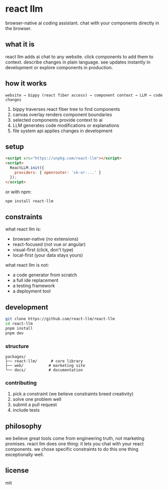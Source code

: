 # react llm

browser-native ai coding assistant. chat with your components directly in the browser.

## what it is

react llm adds ai chat to any website. click components to add them to context. describe changes in plain language. see updates instantly in development or explore components in production.

## how it works

```
website → bippy (react fiber access) → component context → LLM → code changes
```

1. bippy traverses react fiber tree to find components
2. canvas overlay renders component boundaries
3. selected components provide context to ai
4. LLM generates code modifications or explanations
5. file system api applies changes in development

## setup

```html
<script src="https://unpkg.com/react-llm"></script>
<script>
  ReactLLM.init({ 
    providers: { openrouter: 'sk-or-...' }
  });
</script>
```

or with npm:

```bash
npm install react-llm
```

## constraints

what react llm is:
- browser-native (no extensions)
- react-focused (not vue or angular)
- visual-first (click, don't type)
- local-first (your data stays yours)

what react llm is not:
- a code generator from scratch
- a full ide replacement
- a testing framework
- a deployment tool

## development

```bash
git clone https://github.com/react-llm/react-llm
cd react-llm
pnpm install
pnpm dev
```

### structure

```
packages/
├── react-llm/      # core library
├── web/           # marketing site
└── docs/          # documentation
```

### contributing

1. pick a constraint (we believe constraints breed creativity)
2. solve one problem well
3. submit a pull request
4. include tests

## philosophy

we believe great tools come from engineering truth, not marketing promises. react llm does one thing: it lets you chat with your react components. we chose specific constraints to do this one thing exceptionally well.

## license

mit